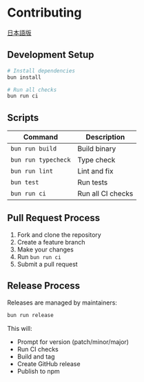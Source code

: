 # Contributing

[日本語版](CONTRIBUTING.ja.md)

## Development Setup

```bash
# Install dependencies
bun install

# Run all checks
bun run ci
```

## Scripts

| Command | Description |
|---------|-------------|
| `bun run build` | Build binary |
| `bun run typecheck` | Type check |
| `bun run lint` | Lint and fix |
| `bun test` | Run tests |
| `bun run ci` | Run all CI checks |

## Pull Request Process

1. Fork and clone the repository
2. Create a feature branch
3. Make your changes
4. Run `bun run ci`
5. Submit a pull request

## Release Process

Releases are managed by maintainers:

```bash
bun run release
```

This will:
- Prompt for version (patch/minor/major)
- Run CI checks
- Build and tag
- Create GitHub release
- Publish to npm